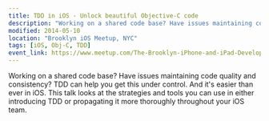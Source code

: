 ```yaml
---
title: TDD in iOS - Unlock beautiful Objective-C code
description: "Working on a shared code base? Have issues maintaining code quality and consistency? TDD can help you get this under control. and it's easier than ever in iOS.  Julie will talk about the strategy and tools you can use in either introducing TDD or propagating it more thoroughly throughout your iOS team."
modified: 2014-05-10
location: "Brooklyn iOS Meetup, NYC"
tags: [iOS, Obj-C, TDD]
event_link: https://www.meetup.com/The-Brooklyn-iPhone-and-iPad-Developer-Meetup/events/181488212/?eventId=181488212&chapter_analytics_code=UA-7219104-3
---
```


Working on a shared code base? Have issues maintaining code quality and consistency? TDD can help you get this under control. And it's easier than ever in iOS. This talk looks at the strategies and tools you can use in either introducing TDD or propagating it more thoroughly throughout your iOS team.





